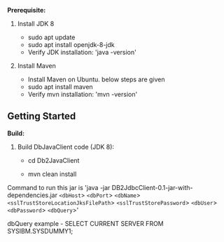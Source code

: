 **Prerequisite:**

1. Install JDK 8
    - sudo apt update
    - sudo apt install openjdk-8-jdk
    - Verify JDK installation: 'java -version'

2. Install Maven
    - Install Maven on Ubuntu. below steps are given
    - sudo apt install maven
    - Verify mvn installation:  'mvn -version'
 
## Getting Started

**Build:**

1. Build DbJavaClient code (JDK 8):

    - cd Db2JavaClient

    - mvn clean install

Command to run this jar is 'java -jar DB2JdbcClient-0.1-jar-with-dependencies.jar `<dbHost`> `<dbPort`> `<dbName`> `<sslTrustStoreLocationJksFilePath`> `<sslTrustStorePassword`> `<dbUser`> `<dbPassword`> `<dbQuery`>'

dbQuery example - SELECT CURRENT SERVER FROM SYSIBM.SYSDUMMY1;
